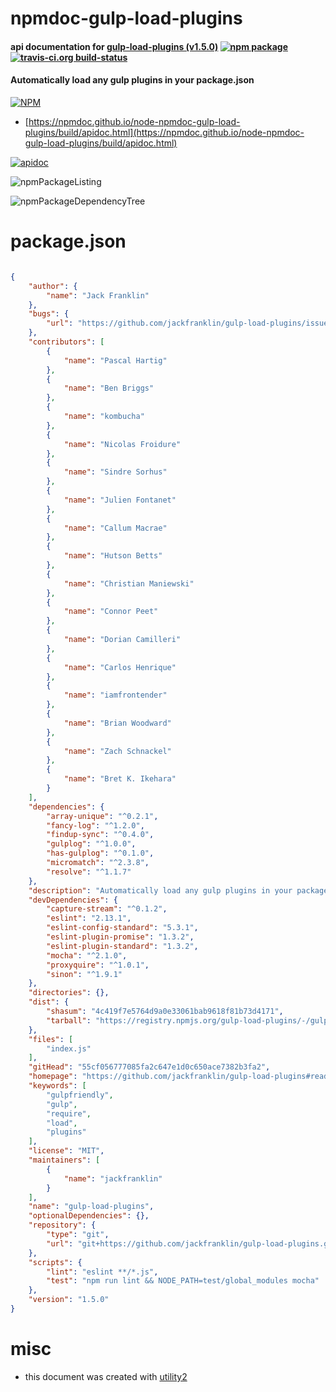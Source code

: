 # npmdoc-gulp-load-plugins

#### api documentation for  [gulp-load-plugins (v1.5.0)](https://github.com/jackfranklin/gulp-load-plugins#readme)  [![npm package](https://img.shields.io/npm/v/npmdoc-gulp-load-plugins.svg?style=flat-square)](https://www.npmjs.org/package/npmdoc-gulp-load-plugins) [![travis-ci.org build-status](https://api.travis-ci.org/npmdoc/node-npmdoc-gulp-load-plugins.svg)](https://travis-ci.org/npmdoc/node-npmdoc-gulp-load-plugins)

#### Automatically load any gulp plugins in your package.json

[![NPM](https://nodei.co/npm/gulp-load-plugins.png?downloads=true&downloadRank=true&stars=true)](https://www.npmjs.com/package/gulp-load-plugins)

- [https://npmdoc.github.io/node-npmdoc-gulp-load-plugins/build/apidoc.html](https://npmdoc.github.io/node-npmdoc-gulp-load-plugins/build/apidoc.html)

[![apidoc](https://npmdoc.github.io/node-npmdoc-gulp-load-plugins/build/screenCapture.buildCi.browser.%252Ftmp%252Fbuild%252Fapidoc.html.png)](https://npmdoc.github.io/node-npmdoc-gulp-load-plugins/build/apidoc.html)

![npmPackageListing](https://npmdoc.github.io/node-npmdoc-gulp-load-plugins/build/screenCapture.npmPackageListing.svg)

![npmPackageDependencyTree](https://npmdoc.github.io/node-npmdoc-gulp-load-plugins/build/screenCapture.npmPackageDependencyTree.svg)



# package.json

```json

{
    "author": {
        "name": "Jack Franklin"
    },
    "bugs": {
        "url": "https://github.com/jackfranklin/gulp-load-plugins/issues"
    },
    "contributors": [
        {
            "name": "Pascal Hartig"
        },
        {
            "name": "Ben Briggs"
        },
        {
            "name": "kombucha"
        },
        {
            "name": "Nicolas Froidure"
        },
        {
            "name": "Sindre Sorhus"
        },
        {
            "name": "Julien Fontanet"
        },
        {
            "name": "Callum Macrae"
        },
        {
            "name": "Hutson Betts"
        },
        {
            "name": "Christian Maniewski"
        },
        {
            "name": "Connor Peet"
        },
        {
            "name": "Dorian Camilleri"
        },
        {
            "name": "Carlos Henrique"
        },
        {
            "name": "iamfrontender"
        },
        {
            "name": "Brian Woodward"
        },
        {
            "name": "Zach Schnackel"
        },
        {
            "name": "Bret K. Ikehara"
        }
    ],
    "dependencies": {
        "array-unique": "^0.2.1",
        "fancy-log": "^1.2.0",
        "findup-sync": "^0.4.0",
        "gulplog": "^1.0.0",
        "has-gulplog": "^0.1.0",
        "micromatch": "^2.3.8",
        "resolve": "^1.1.7"
    },
    "description": "Automatically load any gulp plugins in your package.json",
    "devDependencies": {
        "capture-stream": "^0.1.2",
        "eslint": "2.13.1",
        "eslint-config-standard": "5.3.1",
        "eslint-plugin-promise": "1.3.2",
        "eslint-plugin-standard": "1.3.2",
        "mocha": "^2.1.0",
        "proxyquire": "^1.0.1",
        "sinon": "^1.9.1"
    },
    "directories": {},
    "dist": {
        "shasum": "4c419f7e5764d9a0e33061bab9618f81b73d4171",
        "tarball": "https://registry.npmjs.org/gulp-load-plugins/-/gulp-load-plugins-1.5.0.tgz"
    },
    "files": [
        "index.js"
    ],
    "gitHead": "55cf056777085fa2c647e1d0c650ace7382b3fa2",
    "homepage": "https://github.com/jackfranklin/gulp-load-plugins#readme",
    "keywords": [
        "gulpfriendly",
        "gulp",
        "require",
        "load",
        "plugins"
    ],
    "license": "MIT",
    "maintainers": [
        {
            "name": "jackfranklin"
        }
    ],
    "name": "gulp-load-plugins",
    "optionalDependencies": {},
    "repository": {
        "type": "git",
        "url": "git+https://github.com/jackfranklin/gulp-load-plugins.git"
    },
    "scripts": {
        "lint": "eslint **/*.js",
        "test": "npm run lint && NODE_PATH=test/global_modules mocha"
    },
    "version": "1.5.0"
}
```



# misc
- this document was created with [utility2](https://github.com/kaizhu256/node-utility2)
